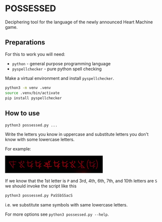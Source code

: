 # POSSESSED

Deciphering tool for the language of the newly announced Heart Machine game.

## Preparations

For this to work you will need:

- `python` - general purpose programming language
- `pyspellchecker` - pure python spell checking

Make a virtual environment and install `pyspellchecker`.

```sh
python3 -m venv .venv
source .venv/bin/activate
pip install pyspellchecker
```

## How to use

`python3 possessed.py ...`

Write the letters you know in uppercase and substitute letters you don't know
with some lowercase letters.

For example:

![Cipher](/.github/possessors.png)

If we know that the 1st letter is `P` and 3rd, 4th, 6th, 7th, and 10th letters
are `S` we should invoke the script like this

```sh
python3 possessed.py PaSSbSSacS
```

i.e. we substitute same symbols with same lowercase letters.

For more options see `python3 possessed.py --help`.
